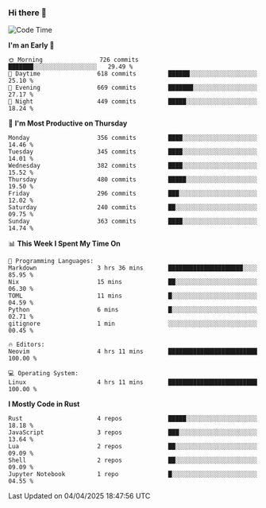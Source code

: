 ### Hi there 👋
<!--START_SECTION:waka-->
![Code Time](http://img.shields.io/badge/Code%20Time-537%20hrs%2056%20mins-blue)

**I'm an Early 🐤** 

```text
🌞 Morning                726 commits         ███████░░░░░░░░░░░░░░░░░░   29.49 % 
🌆 Daytime                618 commits         ██████░░░░░░░░░░░░░░░░░░░   25.10 % 
🌃 Evening                669 commits         ███████░░░░░░░░░░░░░░░░░░   27.17 % 
🌙 Night                  449 commits         █████░░░░░░░░░░░░░░░░░░░░   18.24 % 
```
📅 **I'm Most Productive on Thursday** 

```text
Monday                   356 commits         ████░░░░░░░░░░░░░░░░░░░░░   14.46 % 
Tuesday                  345 commits         ████░░░░░░░░░░░░░░░░░░░░░   14.01 % 
Wednesday                382 commits         ████░░░░░░░░░░░░░░░░░░░░░   15.52 % 
Thursday                 480 commits         █████░░░░░░░░░░░░░░░░░░░░   19.50 % 
Friday                   296 commits         ███░░░░░░░░░░░░░░░░░░░░░░   12.02 % 
Saturday                 240 commits         ██░░░░░░░░░░░░░░░░░░░░░░░   09.75 % 
Sunday                   363 commits         ████░░░░░░░░░░░░░░░░░░░░░   14.74 % 
```


📊 **This Week I Spent My Time On** 

```text
💬 Programming Languages: 
Markdown                 3 hrs 36 mins       █████████████████████░░░░   85.95 % 
Nix                      15 mins             ██░░░░░░░░░░░░░░░░░░░░░░░   06.30 % 
TOML                     11 mins             █░░░░░░░░░░░░░░░░░░░░░░░░   04.59 % 
Python                   6 mins              █░░░░░░░░░░░░░░░░░░░░░░░░   02.71 % 
gitignore                1 min               ░░░░░░░░░░░░░░░░░░░░░░░░░   00.45 % 

🔥 Editors: 
Neovim                   4 hrs 11 mins       █████████████████████████   100.00 % 

💻 Operating System: 
Linux                    4 hrs 11 mins       █████████████████████████   100.00 % 
```

**I Mostly Code in Rust** 

```text
Rust                     4 repos             █████░░░░░░░░░░░░░░░░░░░░   18.18 % 
JavaScript               3 repos             ███░░░░░░░░░░░░░░░░░░░░░░   13.64 % 
Lua                      2 repos             ██░░░░░░░░░░░░░░░░░░░░░░░   09.09 % 
Shell                    2 repos             ██░░░░░░░░░░░░░░░░░░░░░░░   09.09 % 
Jupyter Notebook         1 repo              █░░░░░░░░░░░░░░░░░░░░░░░░   04.55 % 
```




 Last Updated on 04/04/2025 18:47:56 UTC
<!--END_SECTION:waka-->

<!--
**YoganshSharma/YoganshSharma** is a ✨ _special_ ✨ repository because its `README.md` (this file) appears on your GitHub profile.

Here are some ideas to get you started:

- 🔭 I’m currently working on ...
- 🌱 I’m currently learning ...
- 👯 I’m looking to collaborate on ...
- 🤔 I’m looking for help with ...
- 💬 Ask me about ...
- 📫 How to reach me: ...
- 😄 Pronouns: ...
- ⚡ Fun fact: ...
-->
